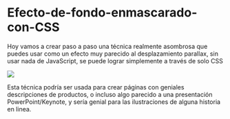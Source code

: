 # Efecto-de-fondo-enmascarado-con-CSS
Hoy vamos a crear paso a paso una técnica realmente asombrosa que puedes usar como un efecto muy parecido al desplazamiento parallax, sin usar nada de JavaScript, se puede lograr simplemente a través de solo CSS
<p><img src="https://cms-assets.tutsplus.com/uploads/users/53/posts/21112/image/scrolling.gif"></p>
<p>Esta técnica podría ser usada para crear páginas con geniales descripciones de productos, o incluso algo parecido a una presentación PowerPoint/Keynote, y sería genial para las ilustraciones de alguna historia en linea.</p>

